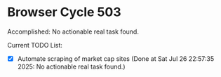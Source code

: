 # Browser Cycle 503

Accomplished: No actionable real task found.

Current TODO List:

- [x] Automate scraping of market cap sites  (Done at Sat Jul 26 22:57:35 2025: No actionable real task found.)